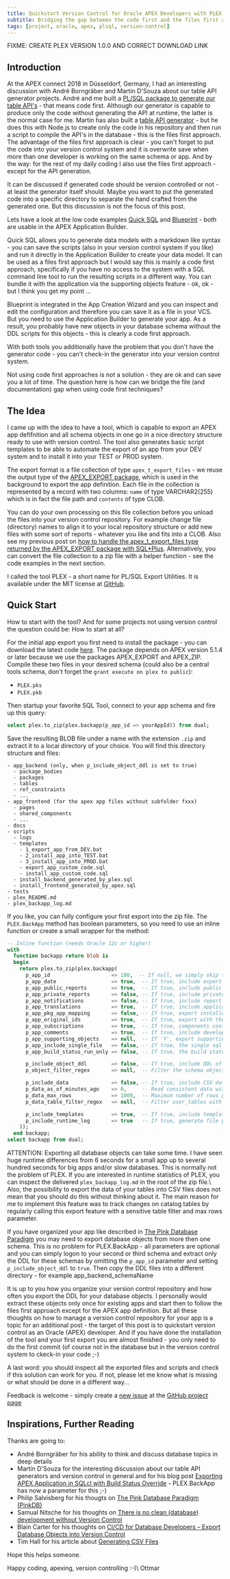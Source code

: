 ```yaml
---
title: Quickstart Version Control for Oracle APEX Developers with PLEX.BackApp
subtitle: Bridging the gap between the code first and the files first approach
tags: [project, oracle, apex, plsql, version-control]
---
```


FIXME: CREATE PLEX VERSION 1.0.0 AND CORRECT DOWNLOAD LINK

Introduction
-------------

At the APEX connect 2018 in Düsseldorf, Germany, I had an interesting discussion with André Borngräber and Martin D'Souza about our table API generator projects. André and me built a [PL/SQL package to generate our table API's][omtapigen] - that means code first. Although our generator is capable to produce only the code without generating the API at runtime, the latter is the normal case for me. Martin has also built a [table API generator][oostapi] - but he does this with Node.js to create only the code in his repository and then run  a script to compile the API's in the database - this is the files first approach. The advantage of the files first approach is clear - you can't forget to put the code into your version control system and it is overwrite save when more than one developer is working on the same schema or app. And by the way: for the rest of my daily coding I also use the files first approach - except for the API generation.

It can be discussed if generated code should be version controlled or not - at least the generator itself should. Maybe you want to put the generated code into a specific directory to separate the hand crafted from the generated one. But this discussion is not the focus of this post.

Lets have a look at the low code examples [Quick SQL][quicksql] and [Blueprint][blueprint] - both are usable in the APEX Application Builder. 

Quick SQL allows you to generate data models with a markdown like syntax - you can save the scripts (also in your version control system if you like) and run it directly in the Application Builder to create your data model. It can be used as a files first approach but I would say this is mainly a code first approach, specifically if you have no access to the system with a SQL command line tool to run the resulting scripts in a different way. You can bundle it with the application via the supporting objects feature - ok, ok - but I think you get my point ...

Blueprint is integrated in the App Creation Wizard and you can inspect and edit the configuration and therefore you can save it as a file in your VCS. But you need to use the Application Builder to generate your app. As a result, you probably have new objects in your database schema without the DDL scripts for this objects - this is clearly a code first approach.

With both tools you additionally have the problem that you don't have the generator code - you can't check-in the generator into your version control system.

Not using code first approaches is not a solution - they are ok and can save you a lot of time. The question here is how can we bridge the file (and documentation) gap when using code first techniques? 



The Idea
---------

I came up with the idea to have a tool, which is capable to export an APEX app defifnition and all schema objects in one go in a nice directory structure ready to use with version control. The tool also generates basic script templates to be able to automate the export of an app from your DEV system and to install it into your TEST or PROD system.

The export format is a file collection of type `apex_t_export_files` - we reuse the output type of the [APEX_EXPORT package][apexexport], which is used in the background to export the app definition. Each file in the collection is represented by a record with two columns: `name` of type VARCHAR2(255) which is in fact the file path and `contents` of type CLOB.

You can do your own processing on this file collection before you unload the files into your version control repository. For example change file (directory) names to align it to your local repository structure or add new files with some sort of reports - whatever you like and fits into a CLOB. Also see my previous post on [how to handle the apex_t_export_files type returned by the APEX_EXPORT package with SQL*Plus][prevpost]. Alternatively, you can convert the file collection to a zip file with a helper function - see the code examples in the next section.

I called the tool PLEX - a short name for PL/SQL Export Utilities. It is available under the MIT license at [GitHub][plex].



Quick Start
------------

How to start with the tool? And for some projects not using version control the question could be: How to start at all?

For the initial app export you first need to install the package - you can download the latest code [here][plexdownload]. The package depends on APEX version 5.1.4 or later because we use the packages APEX_EXPORT and APEX_ZIP. Compile these two files in your desired schema (could also be a central tools schema, don't forget the `grant execute on plex to public`):

- `PLEX.pks`
- `PLEX.pkb`

Then startup your favorite SQL Tool, connect to your app schema and fire up this query:

```sql
select plex.to_zip(plex.backapp(p_app_id => yourAppId)) from dual;
```

Save the resulting BLOB file under a name with the extension `.zip` and extract it to a local directory of your choice. You will find this directory structure and files:

```
- app_backend (only, when p_include_object_ddl is set to true)
  - package_bodies
  - packages
  - tables
  - ref_constraints
  - ...
- app_frontend (for the apex app files without subfolder fxxx)
  - pages
  - shared_components
  - ...
- docs
- scripts
  - logs
  - templates
    - 1_export_app_from_DEV.bat
    - 2_install_app_into_TEST.bat
    - 3_install_app_into_PROD.bat
    - export_app_custom_code.sql
    - install_app_custom_code.sql
  - install_backend_generated_by_plex.sql
  - install_frontend_generated_by_apex.sql
- tests
- plex_README.md
- plex_backapp_log.md
```

If you like, you can fully configure your first export into the zip file. The `PLEX.BackApp` method has boolean parameters, so you need to use an inline function or create a small wrapper for the method:

```sql
-- Inline function (needs Oracle 12c or higher)
with
  function backapp return blob is 
  begin
    return plex.to_zip(plex.backapp(
      p_app_id                    => 100,  -- If null, we simply skip the APEX app export.
      p_app_date                  => true,  -- If true, include export date and time in the result.
      p_app_public_reports        => true,  -- If true, include public reports that a user saved.
      p_app_private_reports       => false, -- If true, include private reports that a user saved.
      p_app_notifications         => false, -- If true, include report notifications.
      p_app_translations          => true,  -- If true, include application translation mappings and all text from the translation repository.
      p_app_pkg_app_mapping       => false, -- If true, export installed packaged applications with references to the packaged application definition. If FALSE, export them as normal applications.
      p_app_original_ids          => true,  -- If true, export with the IDs as they were when the application was imported.
      p_app_subscriptions         => true,  -- If true, components contain subscription references.
      p_app_comments              => true,  -- If true, include developer comments.
      p_app_supporting_objects    => null,  -- If 'Y', export supporting objects. If 'I', automatically install on import. If 'N', do not export supporting objects. If null, the application's include in export deployment value is used.
      p_app_include_single_file   => false, -- If true, the single sql install file is also included beside the splitted files.
      p_app_build_status_run_only => false, -- If true, the build status of the app will be overwritten to RUN_ONLY.

      p_include_object_ddl        => false, -- If true, include DDL of current user/schema and all its objects.
      p_object_filter_regex       => null,  -- Filter the schema objects with the provided object prefix.

      p_include_data              => false, -- If true, include CSV data of each table.
      p_data_as_of_minutes_ago    => 0,     -- Read consistent data with the resulting timestamp(SCN).
      p_data_max_rows             => 1000,  -- Maximum number of rows per table.
      p_data_table_filter_regex   => null,  -- Filter user_tables with the given regular expression.

      p_include_templates         => true,  -- If true, include templates for README.md, export and install scripts.
      p_include_runtime_log       => true   -- If true, generate file plex_backapp_log.md with runtime statistics.
    ));
  end backapp;
select backapp from dual;
```

ATTENTION: Exporting all database objects can take some time. I have seen huge runtime differences from 6 seconds for a small app up to several hundred seconds for big apps and/or slow databases. This is normally not the problem of PLEX. If you are interested in runtime statistics of PLEX, you can inspect the delivered `plex_backapp_log.md` in the root of the zip file.\\
Also, the possibility to export the data of your tables into CSV files does not mean that you should do this without thinking about it. The main reason for me to implement this feature was to track changes on catalog tables by regularly calling this export feature with a sensitive table filter and max rows parameter.

If you have organized your app like described in [The Pink Database Paradigm][pinkdb] you may need to export database objects from more then one schema. This is no problem for PLEX.BackApp - all parameters are optional and you can simply logon to your second or third schema and extract only the DDL for these schemas by omitting the `p_app_id` parameter and setting `p_include_object_ddl` to `true`. Then copy the DDL files into a different directory - for example app_backend_schemaName

It is up to you how you organize your version control repository and how often you export the DDL for your database objects. I personally would extract these objects only once for existing apps and start then to follow the files first approach except for the APEX app definition. But all these thoughts on how to manage a version control repository for your app is a topic for an additional post - the target of this post is to quickstart version control as an Oracle (APEX) developer. And if you have done the installation of the tool and your first export you are almost finished - you only need to do the first commit (of course not in the database but in the version control system to ckeck-in your code ;-) 

A last word: you should inspect all the exported files and scripts and check if this solution can work for you. If not, please let me know what is missing or what should be done in a different way...

Feedback is welcome - simply create a [new issue][plexissue] at the [GitHub project page][plex]



Inspirations, Further Reading
-----------------------------

Thanks are going to:

- André Borngräber for his ability to think and discuss database topics in deep details
- Martin D'Souza for the interesting discussion about our table API generators and version control in general and for his blog post [Exporting APEX Application in SQLcl with Build Status Override][post-martin] - PLEX.BackApp has now a parameter for this ;-)
- Philip Salvisberg for his thougts on [The Pink Database Paradigm (PinkDB)][pinkdb]
- Samual Nitsche for his thoughts on [There is no clean (database) development without Version Control][post-samuel]
- Blain Carter for his thoughts on [CI/CD for Database Developers – Export Database Objects into Version Control][post-blain]
- Tim Hall for his article about [Generating CSV Files][article-tim]



Hope this helps someone.

Happy coding, apexing, version controlling :-)\\
Ottmar

[omtapigen]: https://github.com/OraMUC/table-api-generator
[oostapi]: https://github.com/OraOpenSource/oos-tapi
[quicksql]: https://apex.oracle.com/en/quicksql/
[blueprint]: https://docs.oracle.com/database/apex-18.1/HTMDB/using-blueprints.htm
[apexexport]: https://docs.oracle.com/database/apex-18.1/AEAPI/APEX_EXPORT.htm
[prevpost]: https://ogobrecht.github.io/posts/2018-07-25-apex-export-and-version-control
[plex]: https://github.com/ogobrecht/plex
[plexissue]: https://github.com/ogobrecht/plex/issues/new
[plexdownload]: https://github.com/ogobrecht/plex/archive/master.zip
[pinkdb]: https://www.salvis.com/blog/2018/07/18/the-pink-database-paradigm-pinkdb/
[post-martin]: https://www.talkapex.com/2018/07/exporting-apex-application-in-sqlcl-with-build-status-override/
[post-samuel]: https://cleandatabase.wordpress.com/2017/09/22/there-is-no-clean-database-development-without-version-control/
[post-blain]: https://learncodeshare.net/2018/07/16/ci-cd-for-database-developers-export-database-objects-into-version-control/
[article-tim]: https://oracle-base.com/articles/9i/generating-csv-files
